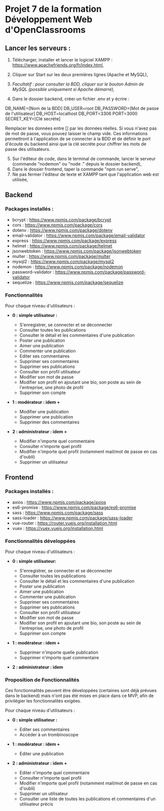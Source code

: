 # Projet 7 de la formation Développement Web d'OpenClassrooms

## Lancer les serveurs :

1) Télécharger, installer et lancer le logiciel XAMPP : https://www.apachefriends.org/fr/index.html,
2) Cliquer sur Start sur les deux premières lignes (Apache et MySQL),
3) *Facultatif : pour consulter la BDD, cliquer sur le bouton Admin de MySQL (possible uniquement si Apache démarré),*

4) Dans le dossier backend, créer un fichier .env et y écrire :

DB_NAME=[Nom de la BDD]
DB_USER=root
DB_PASSWORD=[Mot de passe de l'utilisateur]
DB_HOST=localhost
DB_PORT=3306
PORT=3000
SECRET_KEY=[Clé secrète]

Remplacer les données entre [] par les données réelles. Si vous n'avez pas de mot de passe, vous pouvez laisser le champ vide.
Ces informations permettront à l'application de se connecter à la BDD et de définir le port d'écoute du backend ainsi que la clé secrète pour chiffrer les mots de passe des utilisateurs.

5) Sur l'éditeur de code, dans le terminal de commande, lancer le serveur (commande "nodemon" ou "node ." depuis le dossier backend),
6) Dans le dossier frontend, taper la commande "npm run serve",
7) Ne pas fermer l'éditeur de texte et XAMPP tant que l'application web est utilisée,

## Backend
### Packages installés :

* bcrypt : https://www.npmjs.com/package/bcrypt
* cors : https://www.npmjs.com/package/cors
* dotenv : https://www.npmjs.com/package/dotenv
* email-validator : https://www.npmjs.com/package/email-validator
* express : https://www.npmjs.com/package/express
* helmet : https://www.npmjs.com/package/helmet
* jsonwebtoken : https://www.npmjs.com/package/jsonwebtoken
* multer : https://www.npmjs.com/package/multer
* mysql2 : https://www.npmjs.com/package/mysql2
* nodemon : https://www.npmjs.com/package/nodemon
* password-validator : https://www.npmjs.com/package/password-validator
* sequelize : https://www.npmjs.com/package/sequelize


### Fonctionnalités

Pour chaque niveau d'utilisateurs :

* **0 : simple utilisateur :**
  
  - S'enregistrer, se connecter et se déconnecter
  - Consulter toutes les publications 
  - Consulter le détail et les commentaires d'une publication
  - Poster une publication
  - Aimer une publication
  - Commenter une publication
  - Editer ses commentaires
  - Supprimer ses commentaires
  - Supprimer ses publications
  - Consulter son profil utilisateur
  - Modifier son mot de passe
  - Modifier son profil en ajoutant une bio, son poste au sein de l'entreprise, une photo de profil
  - Supprimer son compte
  
* **1 : modérateur : idem +**
  
  - Modifier une publication
  - Supprimer une publication
  - Supprimer des commentaires
  
* **2 : administrateur : idem +**
  
  - Modifier n'importe quel commentaire
  - Consulter n'importe quel profil
  - Modifier n'importe quel profil (notamment mail/mot de passe en cas d'oubli)
  - Supprimer un utilisateur

## Frontend
### Packages installés :

* axios : https://www.npmjs.com/package/axios
* es6-promise : https://www.npmjs.com/package/es6-promise
* sass : https://www.npmjs.com/package/sass
* sass-loader : https://www.npmjs.com/package/sass-loader
* vue-router : https://router.vuejs.org/installation.html
* vuex : https://vuex.vuejs.org/installation.html

### Fonctionnalités développées

Pour chaque niveau d'utilisateurs :

* **0 : simple utilisateur:**

  - S'enregistrer, se connecter et se déconnecter
  - Consulter toutes les publications 
  - Consulter le détail et les commentaires d'une publication
  - Poster une publication
  - Aimer une publication
  - Commenter une publication
  - Supprimer ses commentaires
  - Supprimer ses publications
  - Consulter son profil utilisateur
  - Modifier son mot de passe
  - Modifier son profil en ajoutant une bio, son poste au sein de l'entreprise, une photo de profil
  - Supprimer son compte 
  
* **1 : modérateur : idem +**
  
  - Supprimer n'importe quelle publication
  - Supprimer n'importe quel commentaire

* **2 : administrateur : idem**

### Proposition de Fonctionnalités

Ces fonctionnalités peuvent être développées (certaines sont déjà prévues dans le backend) mais n'ont pas été mises en place dans ce MVP, afin de privilégier les fonctionnalités exigées.

Pour chaque niveau d'utilisateurs :

* **0 : simple utilisateur :**

  - Editer ses commentaires
  - Accéder à un trombinoscope
  
* **1 : modérateur : idem +**
  
  - Editer une publication
  
* **2 : administrateur : idem +**
  
  - Editer n'importe quel commentaire
  - Consulter n'importe quel profil
  - Modifier n'importe quel profil (notamment mail/mot de passe en cas d'oubli)
  - Supprimer un utilisateur
  - Consulter une liste de toutes les publications et commentaires d'un utilisateur précis